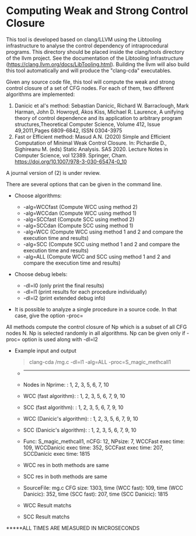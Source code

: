 <h1> Computing Weak and Strong Control Closure </h1>

This tool is developed based on clang/LLVM using the Libtooling infrastructure to analyse the control dependency of intraprocedural programs. This directory should be placed inside the clang/tools directory of the llvm project. See the documentation of the Libtooling  infrastructure (https://clang.llvm.org/docs/LibTooling.html). Building the llvm will also build this tool automatically and will produce the "clang-cda" executables.


Given any source code file, this tool will compute the weak and strong control closure of a set of CFG nodes. For each of them, two different algorithms are implemented:
1. Danicic et al's method: Sebastian Danicic, Richard W. Barraclough, Mark Harman, John D. Howroyd, Ákos Kiss, Michael R. Laurence,
A unifying theory of control dependence and its application to arbitrary program structures,Theoretical Computer Science, Volume 412, Issue 49,2011,Pages 6809-6842,
ISSN 0304-3975
2. Fast or Efficient method: Masud A.N. (2020) Simple and Efficient Computation of Minimal Weak Control Closure. In: Pichardie D., Sighireanu M. (eds) Static Analysis. SAS 2020. Lecture Notes in Computer Science, vol 12389. Springer, Cham. https://doi.org/10.1007/978-3-030-65474-0_10
  
A journal version of (2) is under review.


There are several options that can be given in the command line.
* Choose algorithms:
  * -alg=WCCfast (Compute WCC using method 2)
  * -alg=WCCdan (Compute WCC using method 1)
  * -alg=SCCfast (Compute SCC using method 2)
  * -alg=SCCdan (Compute SCC using method 1)
  * -alg=WCC (Compute WCC using method 1 and 2 and compare the execution time and results)
  * -alg=SCC (Compute SCC using method 1 and 2 and compare the execution time and results)
  * -alg=ALL (Compute WCC and SCC using method 1 and 2 and compare the execution time and results)

* Choose debug lebels:
  * -dl=l0 (only print the final results)
  * -dl=l1 (print results for each procedure individually)
  * -dl=l2 (print extended debug info)

* It is possible to analyze a single procedure in a source code. In that case, give the option -proc=<procedure name>
  
All methods compute the control closure of Np which is a subset of all CFG nodes N. Np is selected randomly in all algorithms. Np can be given only if -proc=<procedure name> option is used along with -dl=l2
  
* Example input and output 
  > clang-cda <source-dir>/mg.c -dl=l1 -alg=ALL -proc=S_magic_methcall1
  * --------------------
  * Nodes in Nprime: : 1, 2, 3, 5, 6, 7, 10
  * WCC (fast algorithm): : 1, 2, 3, 5, 6, 7, 9, 10
  * SCC (fast algorithm): : 1, 2, 3, 5, 6, 7, 9, 10
  * WCC (Danicic's algorithm): : 1, 2, 3, 5, 6, 7, 9, 10
  * SCC (Danicic's algorithm): : 1, 2, 3, 5, 6, 7, 9, 10
  * Func: S_magic_methcall1, nCFG: 12, NPsize: 7, WCCFast exec time: 109, WCCDanicic exec time: 352, SCCFast exec time: 207, SCCDanicic exec time: 1815 
  * WCC res in both methods are same 
  * SCC res in both methods are same
  
  * SourceFile: mg.c CFG size: 1303, time (WCC fast): 109, time (WCC Danicic): 352, time (SCC fast): 207, time (SCC Danicic): 1815
  * WCC Result matchs
  * SCC Result matchs

*****ALL TIMES ARE MEASURED IN MICROSECONDS
